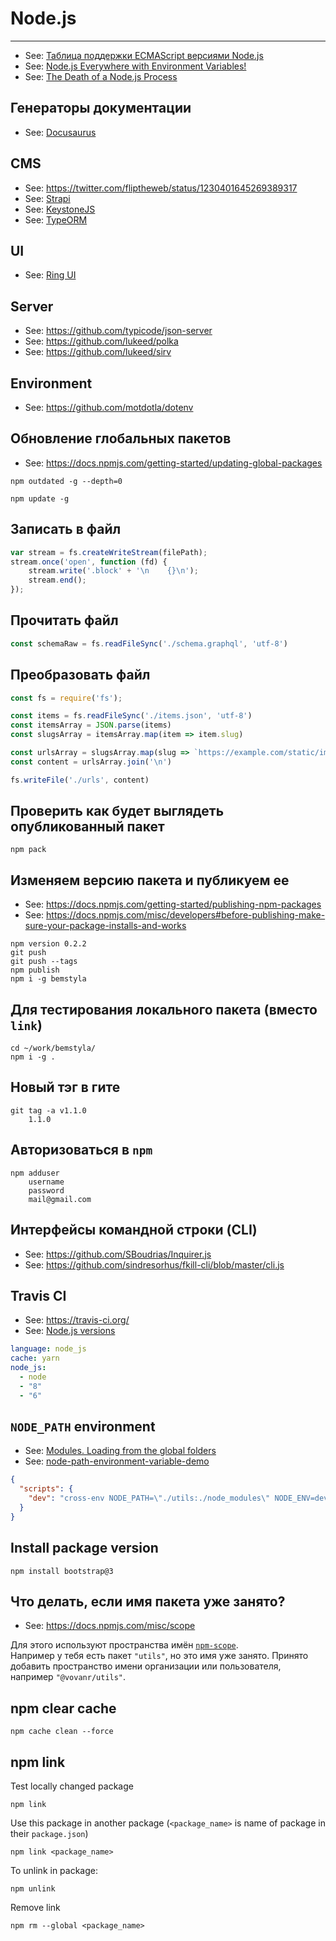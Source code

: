 # Node.js

----

- See: [Таблица поддержки ECMAScript версиями Node.js](http://node.green/)
- See: [Node.js Everywhere with Environment Variables!](https://medium.com/the-node-js-collection/making-your-node-js-work-everywhere-with-environment-variables-2da8cdf6e786)
- See: [The Death of a Node.js Process](https://thomashunter.name/posts/2021-03-08-the-death-of-a-nodejs-process)

## Генераторы документации

- See: [Docusaurus](https://github.com/facebook/Docusaurus)



## CMS

- See: https://twitter.com/fliptheweb/status/1230401645269389317
- See: [Strapi](https://github.com/strapi/strapi)
- See: [KeystoneJS](https://www.keystonejs.com/)
- See: [TypeORM](https://github.com/typeorm/typeorm)


## UI

- See: [Ring UI](https://github.com/JetBrains/ring-ui)


## Server

- See: https://github.com/typicode/json-server
- See: https://github.com/lukeed/polka
- See: https://github.com/lukeed/sirv



## Environment

- See: https://github.com/motdotla/dotenv



## Обновление глобальных пакетов

- See: https://docs.npmjs.com/getting-started/updating-global-packages

```shell
npm outdated -g --depth=0
```

```shell
npm update -g
```



## Записать в файл

```javascript
var stream = fs.createWriteStream(filePath);
stream.once('open', function (fd) {
    stream.write('.block' + '\n    {}\n');
    stream.end();
});
```


## Прочитать файл

```js
const schemaRaw = fs.readFileSync('./schema.graphql', 'utf-8')
```


## Преобразовать файл

```js
const fs = require('fs');

const items = fs.readFileSync('./items.json', 'utf-8')
const itemsArray = JSON.parse(items)
const slugsArray = itemsArray.map(item => item.slug)

const urlsArray = slugsArray.map(slug => `https://example.com/static/img/items/64x64/${slug}.png`)
const content = urlsArray.join('\n')

fs.writeFile('./urls', content)
```



## Проверить как будет выглядеть опубликованный пакет

```shell
npm pack
```



## Изменяем версию пакета и публикуем ее

- See: https://docs.npmjs.com/getting-started/publishing-npm-packages
- See: https://docs.npmjs.com/misc/developers#before-publishing-make-sure-your-package-installs-and-works

```shell
npm version 0.2.2
git push
git push --tags
npm publish
npm i -g bemstyla
```



## Для тестирования локального пакета (вместо `link`)

```shell
cd ~/work/bemstyla/
npm i -g .
```



## Новый тэг в гите

```shell
git tag -a v1.1.0
    1.1.0
```


## Авторизоваться в `npm`

```shell
npm adduser
    username
    password
    mail@gmail.com
```


## Интерфейсы командной строки (CLI)

- See: https://github.com/SBoudrias/Inquirer.js
- See: https://github.com/sindresorhus/fkill-cli/blob/master/cli.js


## Travis CI

- See: https://travis-ci.org/
- See: [Node.js versions](https://docs.travis-ci.com/user/languages/javascript-with-nodejs/#Specifying-Node.js-versions)

```yaml
language: node_js
cache: yarn
node_js:
  - node
  - "8"
  - "6"
```



## `NODE_PATH` environment

- See: [Modules. Loading from the global folders](https://nodejs.org/api/modules.html#modules_loading_from_the_global_folders)
- See: [node-path-environment-variable-demo](https://github.com/inside-demo/node-path-environment-variable-demo)

```json
{
  "scripts": {
    "dev": "cross-env NODE_PATH=\"./utils:./node_modules\" NODE_ENV=development gulp serve"
  }
}
```



## Install package version

```shell
npm install bootstrap@3
```



## Что делать, если имя пакета уже занято?

- See: https://docs.npmjs.com/misc/scope

Для этого используют пространства имён [`npm-scope`](https://docs.npmjs.com/misc/scope).  
Например у тебя есть пакет `"utils"`, но это имя уже занято.
Принято добавить пространство имени организации или пользователя, например `"@vovanr/utils"`.


## npm clear cache
```shell
npm cache clean --force
```

## npm link
Test locally changed package
```shell
npm link
```

Use this package in another package (`<package_name>` is name of package in their `package.json`)
```shell
npm link <package_name>
```

To unlink in package:
```shell
npm unlink
```

Remove link
```shell
npm rm --global <package_name>
```
